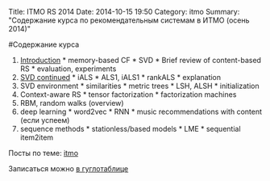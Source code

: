 Title: ITMO RS 2014
Date: 2014-10-15 19:50
Category: itmo
Summary: "Содержание курса по рекомендательным системам в ИТМО (осень 2014)"


#Содержание курса
  1. [Introduction]({filename}/itmo-recsys-2014/lecture1.md)
    * memory-based CF
    * SVD
    * Brief review of content-based RS
    * evaluation, experiments
  2. [SVD continued]({filename}/itmo-recsys-2014/lecture2.md)
    * iALS
    * ALS1, iALS1
    * rankALS
    * explanation
  3. SVD environment
    * similarities
    * metric trees
    * LSH, ALSH
    * initialization
  4. Context-aware RS
    * tensor factorization
    * factorization machines
  5. RBM, random walks (overview)
  6. deep learning
    * word2vec
    * RNN
    * music recommendations with content (если успеем)
  7. sequence methods
    * stationless/based models
    * LME
    * sequential item2item

Посты по теме: [itmo](http://www.4ducks.ru/category/itmo.html)

Записаться можно [в гуглотаблице](https://docs.google.com/spreadsheets/d/1v_Hqs7BjI-hR8tPOsRJHJ8wrtZHzQnB0JeuW3s09cT8/edit?usp=sharing)